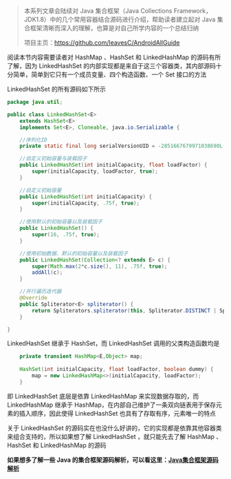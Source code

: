 > 本系列文章会陆续对  Java 集合框架（Java Collections Framework，JDK1.8）中的几个常用容器结合源码进行介绍，帮助读者建立起对 Java 集合框架清晰而深入的理解，也算是对自己所学内容的一个总结归纳
>
> 项目主页：https://github.com/leavesC/AndroidAllGuide

阅读本节内容需要读者对 HashMap 、HashSet 和 LinkedHashMap 的源码有所了解，因为 LinkedHashSet 的内部实现都是来自于这三个容器类，其内部源码十分简单，简单到它只有一个成员变量、四个构造函数、一个 Set 接口的方法

LinkedHashSet  的所有源码如下所示

```java
package java.util;

public class LinkedHashSet<E>
    extends HashSet<E>
    implements Set<E>, Cloneable, java.io.Serializable {

    //序列化ID
    private static final long serialVersionUID = -2851667679971038690L;

    //自定义初始容量与装载因子
    public LinkedHashSet(int initialCapacity, float loadFactor) {
        super(initialCapacity, loadFactor, true);
    }

    //自定义初始容量
    public LinkedHashSet(int initialCapacity) {
        super(initialCapacity, .75f, true);
    }

    //使用默认的初始容量以及装载因子
    public LinkedHashSet() {
        super(16, .75f, true);
    }

    //使用初始数据、默认的初始容量以及装载因子
    public LinkedHashSet(Collection<? extends E> c) {
        super(Math.max(2*c.size(), 11), .75f, true);
        addAll(c);
    }

    //并行遍历迭代器
    @Override
    public Spliterator<E> spliterator() {
        return Spliterators.spliterator(this, Spliterator.DISTINCT | Spliterator.ORDERED);
    }

}
```

LinkedHashSet  继承于 HashSet，而 LinkedHashSet 调用的父类构造函数均是

```java
    private transient HashMap<E,Object> map;
    
    HashSet(int initialCapacity, float loadFactor, boolean dummy) {
        map = new LinkedHashMap<>(initialCapacity, loadFactor);
    }
```

即 LinkedHashSet  底层是依靠 LinkedHashMap 来实现数据存取的，而 LinkedHashMap 继承于 HashMap，在内部自己维护了一条双向链表用于保存元素的插入顺序，因此使得 LinkedHashSet 也具有了存取有序，元素唯一的特点

关于 LinkedHashSet 的源码实在也没什么好讲的，它的实现都是依靠其他容器类来组合支持的，所以如果想了解 LinkedHashSet ，就只能先去了解 HashMap 、HashSet 和 LinkedHashMap 的源码

**如果想多了解一些 Java 的集合框架源码解析，可以看这里：[Java集合框架源码解析](https://github.com/leavesC/AndroidAllGuide)**